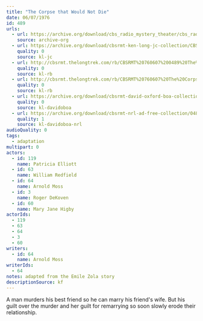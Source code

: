 ```yaml
---
title: "The Corpse that Would Not Die"
date: 06/07/1976
id: 489
urls: 
  - url: https://archive.org/download/cbs_radio_mystery_theater/cbs_radio_mystery_theater-0451-0500.zip/cbs_radio_mystery_theater-0451-0500%2Fcbsrmt_0489_the_corpse_that_would_not_die.mp3
    source: archive-org
  - url: https://archive.org/download/cbsrmt-ken-long-jc-collection/CBSRMT - 760607 0489 The Corpse That Would Not Die vbr fb2_jc.mp3
    quality: 0
    source: kl-jc
  - url: http://cbsrmt.thelongtrek.com/rb/CBSRMT%20760607%200489%20The%20Corpse%20That%20Would%20Not%20Die_wuwm%20rec%209_25_76%20levels.mp3
    quality: 0
    source: kl-rb
  - url: http://cbsrmt.thelongtrek.com/rb/CBSRMT%20760607%20The%20Corpse%20That%20Would%20Not%20Die_wbbm_rb%20760925.mp3
    quality: 0
    source: kl-rb
  - url: https://archive.org/download/cbsrmt-david-oxford-boa-collection/CBSRMT-760607-0489-repeated-760925-The-Corpse-That-Would-Not-Die-(128-44)_WUWM-FM-{BoA}.mp3
    quality: 0
    source: kl-davidoboa
  - url: https://archive.org/download/cbsrmt-nrl-ad-free-collection/0489%20CBSRMT-760607-0489-repeated-760925-The-Corpse-That-Would-Not-Die-(128-44)_WUWM-FM-%7BBoA%7D%20(no%20ads).mp3
    quality: 1
    source: kl-davidoboa-nrl
audioQuality: 0
tags: 
  - adaptation
multipart: 0
actors:  
  - id: 119
    name: Patricia Elliott  
  - id: 63
    name: William Redfield  
  - id: 64
    name: Arnold Moss  
  - id: 3
    name: Roger DeKoven  
  - id: 60
    name: Mary Jane Higby
actorIds:  
  - 119  
  - 63  
  - 64  
  - 3  
  - 60
writers:  
  - id: 64
    name: Arnold Moss
writerIds:  
  - 64
notes: adapted from the Emile Zola story
descriptionSource: kf
---
```

A man murders his best friend so he can marry his friend's wife. But his guilt over the murder and her guilt for remarrying so soon slowly erode their relationship.